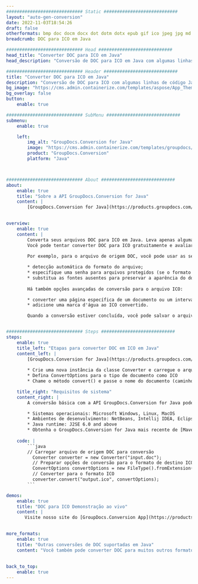 ```yaml
---
############################# Static ############################
layout: "auto-gen-conversion"
date: 2022-11-03T18:54:26
draft: false
otherformats: bmp doc docm docx dot dotm dotx epub gif ico jpeg jpg md odt ott pdf png psd rtf tex tif tiff txt xps
breadcrumb: DOC para ICO em Java

############################# Head ############################
head_title: "Converter DOC para ICO em Java"
head_description: "Conversão de DOC para ICO em Java com algumas linhas de código. Converta mais de 160 formatos de arquivo usando a API de conversão de documentos do GroupDocs para Java"

############################# Header ############################
title: "Converter DOC para ICO em Java"
description: "Conversão de DOC para ICO com algumas linhas de código Java"
bg_image: "https://cms.admin.containerize.com/templates/aspose/App_Themes/V3/images/bg/header1.png"
bg_overlay: false
button:
    enable: true

############################# SubMenu ############################
submenu:
    enable: true

    left:
        img_alt: "GroupDocs.Conversion for Java"
        image: "https://cms.admin.containerize.com/templates/groupdocs/images/product-logos/90x90-noborder/groupdocs-conversion-java.png"
        product: "GroupDocs.Conversion"
        platform: "Java"



############################# About ############################
about:
    enable: true
    title: "Sobre a API GroupDocs.Conversion for Java"
    content: |
        [GroupDocs.Conversion for Java](https://products.groupdocs.com/conversion/java/) é uma API avançada de conversão de formato de arquivo para conversão entre formatos populares de imagem e documento, como Microsoft Office, OpenDocument, PDF, HTML, e-mail, CAD. e muito mais com apenas algumas linhas de código. A API nativa detecta automaticamente os formatos dos documentos originais e oferece muitas opções para personalizar os documentos convertidos. Juntamente com a função de extrair informações de um documento, ele também suporta o armazenamento em cache dos resultados da conversão para o disco local por padrão. No entanto, qualquer tipo de armazenamento em cache pode ser suportado pela implementação das interfaces apropriadas - Amazon S3, Dropbox, Google Drive, Windows Azure, Reddis ou quaisquer outras.
    

overview:
    enable: true
    content: |
        Converta seus arquivos DOC para ICO em Java. Leva apenas algumas linhas de código Java em qualquer plataforma de sua escolha, como Windows, Linux, macOS.
        Você pode tentar converter DOC para ICO gratuitamente e avaliar a qualidade dos resultados da conversão. Junto com scripts de conversão de arquivo simples, você pode tentar opções mais sofisticadas para carregar o arquivo de origem DOC e armazenar a saída ICO. 
        
        Por exemplo, para o arquivo de origem DOC, você pode usar as seguintes opções de carregamento:

        * detecção automática do formato do arquivo;
        * especifique uma senha para arquivos protegidos (se o formato de arquivo for compatível);
        * substitua as fontes ausentes para preservar a aparência do documento.
        
        Há também opções avançadas de conversão para o arquivo ICO:

        * converter uma página específica de um documento ou um intervalo de páginas;
        * adicione uma marca d'água ao ICO convertido.

        Quando a conversão estiver concluída, você pode salvar o arquivo ICO no caminho do arquivo local ou em qualquer armazenamento de terceiros, como FTP, Amazon S3, Google Drive, Dropbox etc. Observe - para converter DOC para ICO, você não precisa instalar nenhum software adicional, como MS Office, Open Office, Adobe Acrobat Reader etc.


############################# Steps ############################
steps:
    enable: true
    title_left: "Etapas para converter DOC em ICO em Java"
    content_left: |
        [GroupDocs.Conversion for Java](https://products.groupdocs.com/conversion/java/) permite que os desenvolvedores convertam facilmente o arquivo DOC para ICO com algumas linhas de código.
        
        * Crie uma nova instância da classe Converter e carregue o arquivo DOC com o caminho completo
        * Defina ConvertOptions para o tipo de documento como ICO
        * Chame o método convert() e passe o nome do documento (caminho completo) e formato (ICO) como parâmetro

    title_right: "Requisitos de sistema"
    content_right: |
        A conversão básica com a API GroupDocs.Conversion for Java pode ser feita com apenas algumas linhas de código. Nossas APIs são suportadas em todas as principais plataformas e sistemas operacionais. Antes de executar o código abaixo, certifique-se de ter os seguintes pré-requisitos instalados em seu sistema.

        * Sistemas operacionais: Microsoft Windows, Linux, MacOS
        * Ambientes de desenvolvimento: NetBeans, Intellij IDEA, Eclipse, etc.
        * Java runtime: J2SE 6.0 and above
        * Obtenha o GroupDocs.Conversion for Java mais recente de [Maven](https://repository.groupdocs.com/webapp/#/artifacts/browse/tree/General/repo/com/groupdocs/groupdocs-conversion)
         
    code: |
        ```java    
        // Carregar arquivo de origem DOC para conversão
          Converter converter = new Converter("input.doc");
          // Preparar opções de conversão para o formato de destino ICO
          ConvertOptions convertOptions = new FileType().fromExtension("ico").getConvertOptions();
          // Converter para o formato ICO
          converter.convert("output.ico", convertOptions);
        ```

demos:
    enable: true
    title: "DOC para ICO Demonstração ao vivo"
    content: |
       Visite nosso site do [GroupDocs.Conversion App](https://products.groupdocs.app/conversion/family) e experimente a conversão de DOC para ICO agora. A demonstração gratuita tem os seguintes benefícios
          

more_formats:
    enable: true
    title: "Outras conversões de DOC suportadas em Java"
    content: "Você também pode converter DOC para muitos outros formatos de arquivo. Por favor, veja a lista abaixo."
       
       
back_to_top:
    enable: true
---
```


